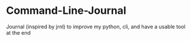 # Command-Line-Journal
Journal (inspired by jrnl) to improve my python, cli, and have a usable tool at the end
